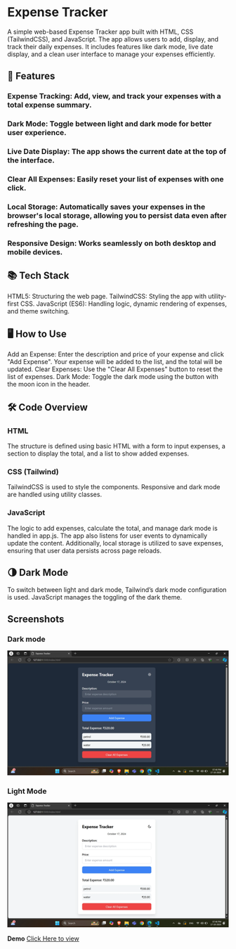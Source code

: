 # Expense Tracker
A simple web-based Expense Tracker app built with HTML, CSS (TailwindCSS), and JavaScript. The app allows users to add, display, and track their daily expenses. It includes features like dark mode, live date display, and a clean user interface to manage your expenses efficiently.

## 🚀 Features
### Expense Tracking: Add, view, and track your expenses with a total expense summary.
### Dark Mode: Toggle between light and dark mode for better user experience.
### Live Date Display: The app shows the current date at the top of the interface.
### Clear All Expenses: Easily reset your list of expenses with one click.
### Local Storage: Automatically saves your expenses in the browser's local storage, allowing you to persist data even after refreshing the page.
### Responsive Design: Works seamlessly on both desktop and mobile devices.

## 📚 Tech Stack
HTML5: Structuring the web page.
TailwindCSS: Styling the app with utility-first CSS.
JavaScript (ES6): Handling logic, dynamic rendering of expenses, and theme switching.
## 🖥️ How to Use
Add an Expense: Enter the description and price of your expense and click "Add Expense". Your expense will be added to the list, and the total will be updated.
Clear Expenses: Use the "Clear All Expenses" button to reset the list of expenses.
Dark Mode: Toggle the dark mode using the button with the moon icon in the header.
## 🛠️ Code Overview
### HTML
The structure is defined using basic HTML with a form to input expenses, a section to display the total, and a list to show added expenses.

### CSS (Tailwind)
TailwindCSS is used to style the components. Responsive and dark mode are handled using utility classes.

### JavaScript
The logic to add expenses, calculate the total, and manage dark mode is handled in app.js. The app also listens for user events to dynamically update the content. Additionally, local storage is utilized to save expenses, ensuring that user data persists across page reloads.

## 🌗 Dark Mode
To switch between light and dark mode, Tailwind’s dark mode configuration is used. JavaScript manages the toggling of the dark theme.

## Screenshots
### Dark mode
![Expense Tracker Screenshot](/darkmode-demo.webp)

### Light Mode
![Expense Tracker Screenshot](/lightmode_demo.webp)

**Demo**
[Click Here to view](https://shafi3m.github.io/ExpenseTracker/)
